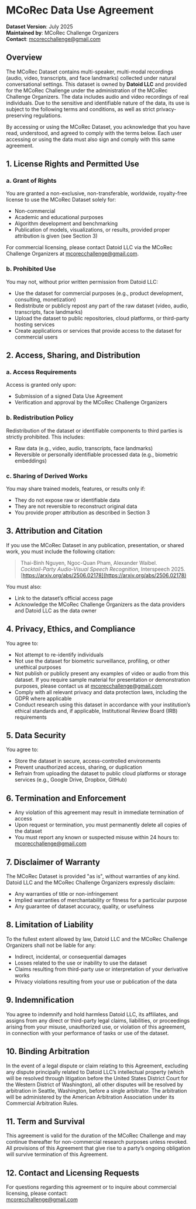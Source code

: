 # MCoRec Data Use Agreement

**Dataset Version**: July 2025  
**Maintained by**: MCoRec Challenge Organizers  
**Contact**: [mcorecchallenge@gmail.com](mailto:mcorecchallenge@gmail.com)


## Overview

The MCoRec Dataset contains multi-speaker, multi-modal recordings (audio, video, transcripts, and face landmarks) collected under natural conversational settings. This dataset is owned by **Datoid LLC** and provided for the MCoRec Challenge under the administration of the MCoRec Challenge Organizers. The data includes audio and video recordings of real individuals. Due to the sensitive and identifiable nature of the data, its use is subject to the following terms and conditions, as well as strict privacy-preserving regulations.  

By accessing or using the MCoRec Dataset, you acknowledge that you have read, understood, and agreed to comply with the terms below. Each user accessing or using the data must also sign and comply with this same agreement.


## 1. License Rights and Permitted Use

### a. Grant of Rights

You are granted a non-exclusive, non-transferable, worldwide, royalty-free license to use the MCoRec Dataset solely for:

- Non-commercial  
- Academic and educational purposes  
- Algorithm development and benchmarking  
- Publication of models, visualizations, or results, provided proper attribution is given (see Section 3)  

For commercial licensing, please contact Datoid LLC via the MCoRec Challenge Organizers at [mcorecchallenge@gmail.com](mailto:mcorecchallenge@gmail.com).

### b. Prohibited Use

You may not, without prior written permission from Datoid LLC:

- Use the dataset for commercial purposes (e.g., product development, consulting, monetization)  
- Redistribute or publicly repost any part of the raw dataset (video, audio, transcripts, face landmarks)  
- Upload the dataset to public repositories, cloud platforms, or third-party hosting services  
- Create applications or services that provide access to the dataset for commercial users  


## 2. Access, Sharing, and Distribution

### a. Access Requirements

Access is granted only upon:

- Submission of a signed Data Use Agreement  
- Verification and approval by the MCoRec Challenge Organizers  

### b. Redistribution Policy

Redistribution of the dataset or identifiable components to third parties is strictly prohibited. This includes:

- Raw data (e.g., video, audio, transcripts, face landmarks)  
- Reversible or personally identifiable processed data (e.g., biometric embeddings)  

### c. Sharing of Derived Works

You may share trained models, features, or results only if:

- They do not expose raw or identifiable data  
- They are not reversible to reconstruct original data  
- You provide proper attribution as described in Section 3  


## 3. Attribution and Citation

If you use the MCoRec Dataset in any publication, presentation, or shared work, you must include the following citation:

> Thai-Binh Nguyen, Ngoc-Quan Pham, Alexander Waibel.  
> *Cocktail-Party Audio-Visual Speech Recognition*, Interspeech 2025.  
> [https://arxiv.org/abs/2506.02178](https://arxiv.org/abs/2506.02178)

You must also:

- Link to the dataset’s official access page  
- Acknowledge the MCoRec Challenge Organizers as the data providers and Datoid LLC as the data owner  


## 4. Privacy, Ethics, and Compliance

You agree to:

- Not attempt to re-identify individuals  
- Not use the dataset for biometric surveillance, profiling, or other unethical purposes  
- Not publish or publicly present any examples of video or audio from this dataset. If you require sample material for presentation or demonstration purposes, please contact us at [mcorecchallenge@gmail.com](mailto:mcorecchallenge@gmail.com)  
- Comply with all relevant privacy and data protection laws, including the GDPR where applicable  
- Conduct research using this dataset in accordance with your institution’s ethical standards and, if applicable, Institutional Review Board (IRB) requirements  


## 5. Data Security

You agree to:

- Store the dataset in secure, access-controlled environments  
- Prevent unauthorized access, sharing, or duplication  
- Refrain from uploading the dataset to public cloud platforms or storage services (e.g., Google Drive, Dropbox, GitHub)  


## 6. Termination and Enforcement

- Any violation of this agreement may result in immediate termination of access  
- Upon request or termination, you must permanently delete all copies of the dataset  
- You must report any known or suspected misuse within 24 hours to: [mcorecchallenge@gmail.com](mailto:mcorecchallenge@gmail.com)  


## 7. Disclaimer of Warranty

The MCoRec Dataset is provided "as is", without warranties of any kind. Datoid LLC and the MCoRec Challenge Organizers expressly disclaim:

- Any warranties of title or non-infringement  
- Implied warranties of merchantability or fitness for a particular purpose  
- Any guarantee of dataset accuracy, quality, or usefulness  


## 8. Limitation of Liability

To the fullest extent allowed by law, Datoid LLC and the MCoRec Challenge Organizers shall not be liable for any:

- Indirect, incidental, or consequential damages  
- Losses related to the use or inability to use the dataset  
- Claims resulting from third-party use or interpretation of your derivative works  
- Privacy violations resulting from your use or publication of the data  


## 9. Indemnification

You agree to indemnify and hold harmless Datoid LLC, its affiliates, and assigns from any direct or third-party legal claims, liabilities, or proceedings arising from your misuse, unauthorized use, or violation of this agreement, in connection with your performance of tasks or use of the dataset.


## 10. Binding Arbitration

In the event of a legal dispute or claim relating to this Agreement, excluding any dispute principally related to Datoid LLC’s intellectual property (which will be resolved through litigation before the United States District Court for the Western District of Washington), all other disputes will be resolved by arbitration in Seattle, Washington, before a single arbitrator. The arbitration will be administered by the American Arbitration Association under its Commercial Arbitration Rules.


## 11. Term and Survival

This agreement is valid for the duration of the MCoRec Challenge and may continue thereafter for non-commercial research purposes unless revoked.  
All provisions of this Agreement that give rise to a party’s ongoing obligation will survive termination of this Agreement.


## 12. Contact and Licensing Requests

For questions regarding this agreement or to inquire about commercial licensing, please contact:  
[mcorecchallenge@gmail.com](mailto:mcorecchallenge@gmail.com)
